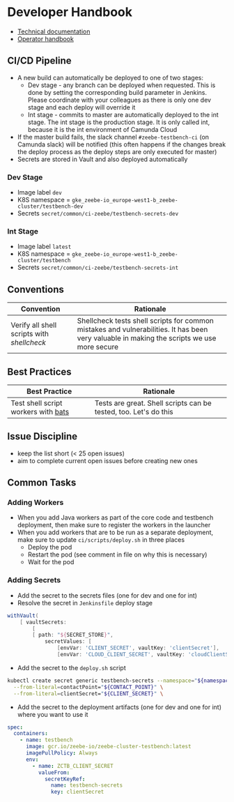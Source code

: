 # Developer Handbook

- [Technical documentation](technical-documentation.md)
- [Operator handbook](operator-handbook.md)

## CI/CD Pipeline

- A new build can automatically be deployed to one of two stages:
  - Dev stage - any branch can be deployed when requested. This is done by setting the corresponding build parameter in Jenkins. Please coordinate with your colleagues as there is only one dev stage and each deploy will override it
  - Int stage - commits to master are automatically deployed to the int stage. The int stage is the production stage. It is only called int, because it is the int environment of Camunda Cloud
- If the master build fails, the slack channel `#zeebe-testbench-ci` (on Camunda slack) will be notified (this often happens if the changes break the deploy process as the deploy steps are only executed for master)
- Secrets are stored in Vault and also deployed automatically

### Dev Stage

- Image label `dev`
- K8S namespace = `gke_zeebe-io_europe-west1-b_zeebe-cluster/testbench-dev`
- Secrets `secret/common/ci-zeebe/testbench-secrets-dev`

### Int Stage

- Image label `latest`
- K8S namespace = `gke_zeebe-io_europe-west1-b_zeebe-cluster/testbench`
- Secrets `secret/common/ci-zeebe/testbench-secrets-int`

## Conventions

| Convention | Rationale |
|---------- | ---------|
| Verify all shell scripts with _shellcheck_ | Shellcheck tests shell scripts for common mistakes and vulnerabilities. It has been very valuable in making the scripts we use more secure |

## Best Practices

| Best Practice | Rationale |
|---------- | ---------|
| Test shell script workers with [bats](https://github.com/sstephenson/bats) | Tests are great. Shell scripts can be tested, too. Let's do this|


## Issue Discipline

- keep the list short (< 25 open issues)
- aim to complete current open issues before creating new ones

## Common Tasks

### Adding Workers

- When you add Java workers as part of the core code and testbench deployment, then make sure to register the workers in the launcher
- When you add workers that are to be run as a separate deployment, make sure to update `ci/scripts/deploy.sh` in three places
  - Deploy the pod
  - Restart the pod (see comment in file on why this is necessary)
  - Wait for the pod

### Adding Secrets

- Add the secret to the secrets files (one for dev and one for int)
- Resolve the secret in `Jenkinsfile` deploy stage

```Groovy
withVault(
    [ vaultSecrets:
        [
        [ path: "${SECRET_STORE}",
            secretValues: [
                [envVar: 'CLIENT_SECRET', vaultKey: 'clientSecret'],
                [envVar: 'CLOUD_CLIENT_SECRET', vaultKey: 'cloudClientSecret'],
```

- Add the secret to the `deploy.sh` script

```Bash
kubectl create secret generic testbench-secrets --namespace="${namespace}" \
  --from-literal=contactPoint="${CONTACT_POINT}" \
  --from-literal=clientSecret="${CLIENT_SECRET}" \
```

- Add the secret to the deployment artifacts (one for dev and one for int) where you want to use it

```yaml
spec:
  containers:
    - name: testbench
      image: gcr.io/zeebe-io/zeebe-cluster-testbench:latest
      imagePullPolicy: Always
      env:
        - name: ZCTB_CLIENT_SECRET
          valueFrom:
            secretKeyRef:
              name: testbench-secrets
              key: clientSecret
```

